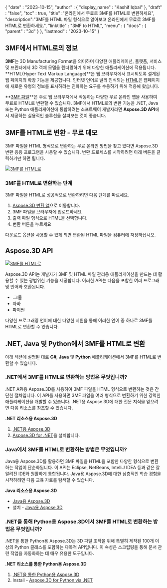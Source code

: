 {
  "date" : "2023-10-15",
  "author" : {
    "display_name" : "Kashif Iqbal"
},
  "draft" : "false",
  "toc" : true,
  "title" :"온라인에서 무료로 3MF를 HTML로 변환하세요",
  "description":"3MF를 HTML 파일 형식으로 알아보고 온라인에서 무료로 3MF를 HTML로 변환하세요.",
  "linktitle" : "3MF to HTML",
  "menu" : {
    "docs" : {
      "parent" : "3d"
}
},
  "lastmod" : "2023-10-15"
}

## 3MF에서 HTML로의 정보

**3MF**는 3D Manufacturing Format을 의미하며 다양한 애플리케이션, 플랫폼, 서비스 및 프린터에서 3D 객체 모델을 렌더링하기 위해 다양한 애플리케이션에 적용됩니다. **HTML(Hyper Text Markup Language)**은 웹 브라우저에서 표시되도록 설계된 웹 페이지의 확장 기능을 제공합니다. 인터넷 언어로 널리 인식되는 [HTML](/ko/web/html/)은 웹페이지에 새로운 유형의 정보를 표시하려는 진화하는 요구를 수용하기 위해 적응해 왔습니다.

**[3MF 파일](/ko/3d/3mf/)**은 주로 웹 브라우저에서 작동하는 다양한 무료 온라인 앱을 사용하여 무료로 HTML로 변환할 수 있습니다. 3MF에서 HTML로의 변환 기능을 .NET, Java 또는 Python 애플리케이션에 통합하려는 소프트웨어 개발자라면 **Aspose.3D API**에서 제공하는 실용적인 솔루션을 살펴보는 것이 좋습니다.

## 3MF를 HTML로 변환 - 무료 데모

3MF 파일을 HTML 형식으로 변환하는 무료 온라인 방법을 찾고 있다면 Aspose.3D 변환 응용 프로그램을 사용할 수 있습니다. 변환 프로세스를 시작하려면 아래 버튼을 클릭하기만 하면 됩니다.

[![3MF를 HTML로](../3mf-to-html.png)](https://products.aspose.app/3d/conversion/3mf-to-html)

### 3MF를 HTML로 변환하는 단계

3MF 파일을 HTML로 성공적으로 변환하려면 다음 단계를 따르세요.

1. [Aspose.3D 변환 앱](https://products.aspose.app/3d/conversion/3mf-to-html)으로 이동합니다.
1. 3MF 파일을 브라우저에 업로드하세요
1. 출력 파일 형식으로 HTML을 선택합니다.
1. 변환 버튼을 누르세요

다운로드 옵션을 사용할 수 있게 되면 변환된 HTML 파일을 컴퓨터에 저장하십시오.

## Aspose.3D API

[![3MF를 HTML로](../try-aspose-3d.png)](https://products.aspose.com/3d/)

Aspose.3D API는 개발자가 3MF 및 HTML 파일 관리용 애플리케이션을 만드는 데 활용할 수 있는 광범위한 기능을 제공합니다. 이러한 API는 다음을 포함한 여러 프로그래밍 언어와 호환됩니다.

* .그물
* 자바
* 파이썬

다양한 프로그래밍 언어에 대한 다양한 지원을 통해 이러한 언어 중 하나로 3MF를 HTML로 변환할 수 있습니다.

## .NET, Java 및 Python에서 3MF를 HTML로 변환

아래 섹션에 설명된 대로 **C#**, **Java** 및 **Python** 애플리케이션에서 3MF를 HTML로 변환할 수 있습니다.

### .NET에서 3MF를 HTML로 변환하는 방법은 무엇입니까?

.NET API용 Aspose.3D를 사용하여 3MF 파일을 HTML 형식으로 변환하는 것은 간단한 절차입니다. 이 API를 사용하면 3MF 파일을 여러 형식으로 변환하기 위한 강력한 애플리케이션을 개발할 수 있습니다. .NET용 Aspose.3D에 대한 전문 지식을 얻으려면 다음 리소스를 참조할 수 있습니다.

**.NET 리소스용 Aspose.3D**

1. [.NET용 Aspose.3D](https://products.aspose.com/3d/net/)
1. [Aspose.3D for .NET](https://docs.aspose.com/3d/net/installation/)을 설치합니다.

### Java에서 3MF를 HTML로 변환하는 방법은 무엇입니까?

Java용 Aspose.3D를 활용하면 3MF 파일을 HTML을 포함한 다양한 형식으로 변환하는 작업이 단순화됩니다. 이 API는 Eclipse, NetBeans, IntelliJ IDEA 등과 같은 잘 알려진 IDE와 원활하게 통합됩니다. Java용 Aspose.3D에 대한 심층적인 학습 경험을 시작하려면 다음 교육 자료를 탐색할 수 있습니다.

**Java 리소스용 Aspose.3D**

* [Java용 Aspose.3D](https://products.aspose.com/3d/java/)
* 설치 - [Java용 Aspose.3D](https://docs.aspose.com/3d/java/installation/)

### .NET을 통해 Python용 Aspose.3D에서 3MF를 HTML로 변환하는 방법은 무엇입니까?

.NET을 통한 Python용 Aspose.3D는 3D 파일 조작을 위해 특별히 제작된 100개 이상의 Python 클래스를 포함하는 다목적 API입니다. 이 속성은 스크립팅을 통해 문서 관련 작업을 자동화하는 데 매우 유용한 도구입니다.

**.NET 리소스를 통한 Python용 Aspose.3D**

1. [.NET을 통한 Python용 Aspose.3D](https://products.aspose.com/3d/python-net/)
1. Install - [Aspose.3D for Python via .NET](https://releases.aspose.com/3d/python-net/)
